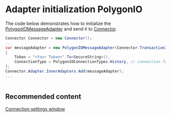 # Adapter initialization PolygonIO

The code below demonstrates how to initialize the [PolygonIOMessageAdapter](xref:StockSharp.PolygonIO.PolygonIOMessageAdapter) and send it to [Connector](xref:StockSharp.Algo.Connector).

```cs
Connector Connector = new Connector();				
...				
var messageAdapter = new PolygonIOMessageAdapter(Connector.TransactionIdGenerator)
{
	Token = "<Your Token>".To<SecureString>(),
	ConnectionType = PolygonIOConnectionTypes.History, // connection for REST data sources
};
Connector.Adapter.InnerAdapters.Add(messageAdapter);
...	
			
```

## Recommended content

[Connection settings window](../../../graphical_user_interface/connection_settings_window.md)
